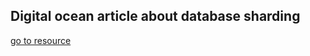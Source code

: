 ## Digital ocean article about database sharding 
[go to resource](https://www.digitalocean.com/community/tutorials/understanding-database-sharding)
